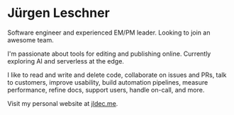 # Jürgen Leschner

Software engineer and experienced EM/PM leader. Looking to join an awesome team.

I'm passionate about tools for editing and publishing online. Currently exploring AI and serverless at the edge.

I like to read and write and delete code, collaborate on issues and PRs, talk to customers, improve usability, build automation pipelines, measure performance, refine docs, support users, handle on-call, and more.

Visit my personal website at [jldec.me](https://jldec.me).
